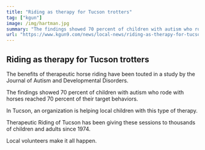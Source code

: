 ```yaml
---
title: "Riding as therapy for Tucson trotters"
tag: ["kgun"]
image: /img/hartman.jpg
summary: "The findings showed 70 percent of children with autism who rode with horses reached 70 percent of their target behaviors."
url: "https://www.kgun9.com/news/local-news/riding-as-therapy-for-tucson-trotters"
---
```

## Riding as therapy for Tucson trotters

The benefits of therapeutic horse riding have been touted in a study by the Journal of Autism and Developmental Disorders.

The findings showed 70 percent of children with autism who rode with horses reached 70 percent of their target behaviors.

In Tucson, an organization is helping local children with this type of therapy.

Therapeutic Riding of Tucson has been giving these sessions to thousands of children and adults since 1974.

Local volunteers make it all happen.

